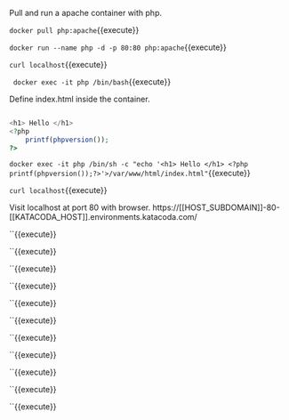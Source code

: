 
Pull and run a apache container with php.

`docker pull php:apache`{{execute}}

`docker run --name php -d -p 80:80 php:apache`{{execute}}



`curl localhost`{{execute}}

` docker exec -it php /bin/bash`{{execute}}

Define index.html inside the container.
```php

<h1> Hello </h1> 
<?php 
	printf(phpversion());
?>

```

`docker exec -it php /bin/sh -c "echo '<h1> Hello </h1> <?php printf(phpversion());?>'>/var/www/html/index.html"`{{execute}}

`curl localhost`{{execute}}

Visit localhost at port 80 with browser.
https://[[HOST_SUBDOMAIN]]-80-[[KATACODA_HOST]].environments.katacoda.com/



``{{execute}}

``{{execute}}

``{{execute}}


``{{execute}}

``{{execute}}

``{{execute}}

``{{execute}}

``{{execute}}

``{{execute}}

``{{execute}}

``{{execute}}

